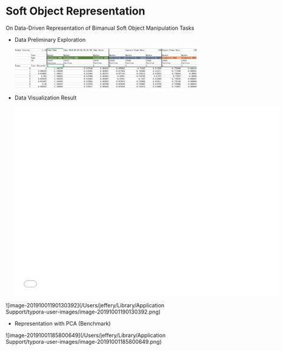 # Soft Object Representation
On Data-Driven Representation of Bimanual Soft Object Manipulation Tasks

- Data Preliminary Exploration

  ![DataExploration](./DataExploration.png)

- Data Visualization Result

  <iframe src="./VisualizationRes/15Markers.html" width="700px" height="500px" frameborder="0" scrolling="no"> </iframe>
![image-20191001190130392](/Users/jeffery/Library/Application Support/typora-user-images/image-20191001190130392.png)
  
- Representation with PCA (Benchmark)

![image-20191001185800649](/Users/jeffery/Library/Application Support/typora-user-images/image-20191001185800649.png)